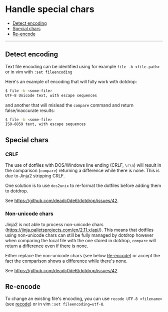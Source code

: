 # Handle special chars

* [Detect encoding](#detect-encoding)
* [Special chars](#special-chars)
* [Re-encode](#re-encode)

---

## Detect encoding

Text file encoding can be identified using for example `file -b <file-path>` or in vim
with `:set fileencoding`

Here's an example of encoding that will fully work with dotdrop:
```bash
$ file -b <some-file>
UTF-8 Unicode text, with escape sequences
```

and another that will mislead the `compare` command and return false/inaccurate results:
```bash
$ file -b <some-file>
ISO-8859 text, with escape sequences
```

## Special chars

### CRLF

The use of dotfiles with DOS/Windows line ending (CRLF, `\r\n`) will result in
the comparison (`compare`) returning a difference while there is none.
This is due to Jinja2 stripping CRLF.

One solution is to use `dos2unix` to re-format the dotfiles before adding them                                                       to dotdrop.

See <https://github.com/deadc0de6/dotdrop/issues/42>.

### Non-unicode chars

Jinja2 is not able to process non-unicode chars (<https://jinja.palletsprojects.com/en/2.11.x/api/>). This means that dotfiles using non-unicode chars can still be fully managed by dotdrop however when comparing the local file with the one stored in dotdrop, `compare` will return a difference even if there is none.

Either replace the non-unicode chars (see below [Re-encode](#re-encode)) or accept the fact the comparison shows a difference while there's none.

See <https://github.com/deadc0de6/dotdrop/issues/42>.

## Re-encode

To change an existing file's encoding, you can use `recode UTF-8 <filename>` (see [recode](https://linux.die.net/man/1/recode)) or in vim `:set fileencoding=utf-8`.
